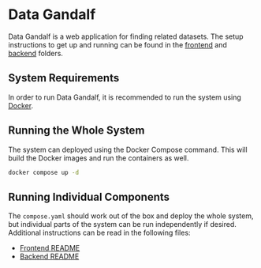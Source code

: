 # Data Gandalf

Data Gandalf is a web application for finding related datasets. The setup instructions to get up and running can be found in the [frontend](./frontend/) and [backend](./backend) folders.

## System Requirements

In order to run Data Gandalf, it is recommended to run the system using [Docker](https://www.docker.com/).

## Running the Whole System

The system can deployed using the Docker Compose command. This will build the Docker images and run the containers as well.

```bash 
docker compose up -d
```

## Running Individual Components

The `compose.yaml` should work out of the box and deploy the whole system, but individual parts of the system can be run independently if desired. Additional instructions can be read in the following files:

- [Frontend README](./frontend/README.md)
- [Backend README](./backend/README.md)

